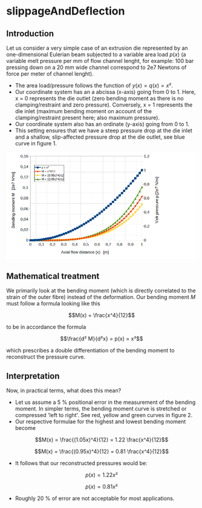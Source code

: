 # slippageAndDeflection
## Introduction
Let us consider a very simple case of an extrusion die represented by an one-dimensional Eulerian beam subjected to a variable area load $p(x)$ (a variable melt pressure per mm of flow channel lenght, for example: 100 bar pressing down on a 20 mm wide channel correspond to 2e7 Newtons of force per meter of channel lenght).
* The area load/pressure follows the function of $y(x) = q(x) = x²$. 
* Our coordinate system has an a abcissa (x-axis) going from 0 to 1. Here, x = 0 represents the die outlet (zero bending moment as there is no clamping/restraint and zero pressure). Conversely, x = 1 represents the die inlet (maximum bending moment on account of the clamping/restraint present here; also maximum pressure).
* Our coordinate system also has an ordinate (y-axis) going from 0 to 1.
* This setting ensures that we have a steep pressure drop at the die inlet and a shallow, slip-affected pressure drop at the die outlet, see blue curve in figure 1.
  

![figure1](https://github.com/malteschoen/slippageAndDeflection/blob/main/figure1.png)

## Mathematical treatment
We primarily look at the bending moment (which is directly correlated to the strain of the outer fibre) instead of the deformation. Our bending moment $M$ must follow a formula looking like this
```math
M(x) =   \frac{x^4}{12}
```

to be in accordance the formula 
```math
\frac{d² M}{d²x}  = p(x) = x²
```
which prescribes a double differentiation of the bending moment to reconstruct the pressure curve.

## Interpretation
Now, in practical terms, what does this mean?
* Let us assume a 5 % positional error in the measurement of the bending moment. In simpler terms, the bending moment curve is stretched or compressed 'left to right'. See red, yellow and green curves in figure 2.
*  Our respective formulae for the highest and lowest bending moment become
 ```math
M(x) =   \frac{(1.05x)^4}{12} = 1.22 \frac{x^4}{12}
```
 ```math
M(x) =   \frac{(0.95x)^4}{12} = 0.81 \frac{x^4}{12}
```

* It follows that our reconstructed pressures would be:
```math
p(x) =   1.22x² 
```
 ```math
p(x) =   0.81x²
```
* Roughly 20 % of error are not acceptable for most applications.

